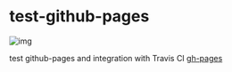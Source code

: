 # test-github-pages

![img](https://travis-ci.org/index-swf/test-github-pages.svg?branch=master)

test github-pages and integration with Travis CI
[gh-pages](https://index-swf.github.io/test-github-pages/)

